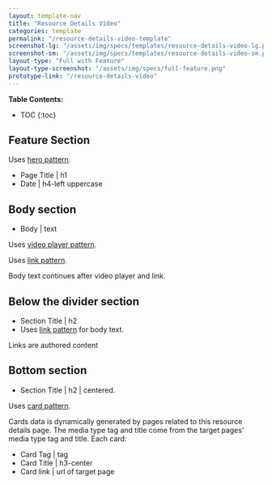 ```yaml
---
layout: template-nav
title: "Resource Details Video"
categories: template
permalink: "/resource-details-video-template"
screenshot-lg: "/assets/img/specs/templates/resource-details-video-lg.png"
screenshot-sm: "/assets/img/specs/templates/resource-details-video-sm.png"
layout-type: "Full with Feature"
layout-type-screenshot: "/assets/img/specs/full-feature.png"
prototype-link: "/resource-details-video"
---
```


__Table Contents:__
* TOC
{:toc}

## Feature Section

Uses [hero pattern]().
- Page Title | h1
- Date | h4-left uppercase

## Body section
- Body | text

Uses [video player pattern](/video-player).

Uses [link pattern](/link).

Body text continues after video player and link.


## Below the divider section

- Section Title | h2
- Uses [link pattern](/link) for body text.

Links are authored content

## Bottom section

- Section Title | h2 | centered.

Uses [card pattern](/card).

Cards data is dynamically generated by pages related to this resource details page. The media type tag and title come from the target pages' media type tag and title.
Each card:
- Card Tag | tag 
- Card Title | h3-center 
- Card link | url of target page 